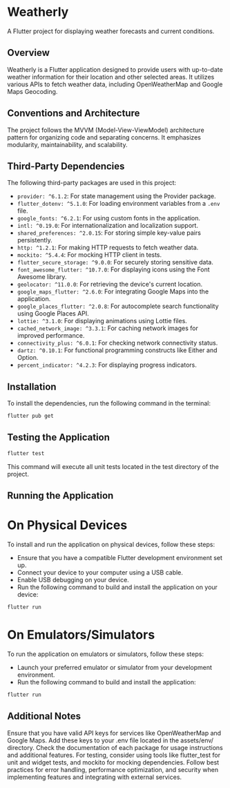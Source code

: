 # Weatherly

A Flutter project for displaying weather forecasts and current conditions.

## Overview

Weatherly is a Flutter application designed to provide users with up-to-date weather information for their location and other selected areas. It utilizes various APIs to fetch weather data, including OpenWeatherMap and Google Maps Geocoding.

## Conventions and Architecture

The project follows the MVVM (Model-View-ViewModel) architecture pattern for organizing code and separating concerns. It emphasizes modularity, maintainability, and scalability.

## Third-Party Dependencies

The following third-party packages are used in this project:

- `provider: ^6.1.2`: For state management using the Provider package.
- `flutter_dotenv: ^5.1.0`: For loading environment variables from a `.env` file.
- `google_fonts: ^6.2.1`: For using custom fonts in the application.
- `intl: ^0.19.0`: For internationalization and localization support.
- `shared_preferences: ^2.0.15`: For storing simple key-value pairs persistently.
- `http: ^1.2.1`: For making HTTP requests to fetch weather data.
- `mockito: ^5.4.4`: For mocking HTTP client in tests.
- `flutter_secure_storage: ^9.0.0`: For securely storing sensitive data.
- `font_awesome_flutter: ^10.7.0`: For displaying icons using the Font Awesome library.
- `geolocator: ^11.0.0`: For retrieving the device's current location.
- `google_maps_flutter: ^2.6.0`: For integrating Google Maps into the application.
- `google_places_flutter: ^2.0.8`: For autocomplete search functionality using Google Places API.
- `lottie: ^3.1.0`: For displaying animations using Lottie files.
- `cached_network_image: ^3.3.1`: For caching network images for improved performance.
- `connectivity_plus: ^6.0.1`: For checking network connectivity status.
- `dartz: ^0.10.1`: For functional programming constructs like Either and Option.
- `percent_indicator: ^4.2.3`: For displaying progress indicators.

## Installation

To install the dependencies, run the following command in the terminal:

```bash
flutter pub get
```

## Testing the Application
```bash
flutter test
```

This command will execute all unit tests located in the test directory of the project.

## Running the Application
# On Physical Devices
To install and run the application on physical devices, follow these steps:

- Ensure that you have a compatible Flutter development environment set up.
- Connect your device to your computer using a USB cable.
- Enable USB debugging on your device.
- Run the following command to build and install the application on your device:

```bash
flutter run
```

# On Emulators/Simulators
To run the application on emulators or simulators, follow these steps:

- Launch your preferred emulator or simulator from your development environment.
- Run the following command to build and install the application:

```bash
flutter run
```

## Additional Notes
Ensure that you have valid API keys for services like OpenWeatherMap and Google Maps. Add these keys to your .env file located in the assets/env/ directory.
Check the documentation of each package for usage instructions and additional features.
For testing, consider using tools like flutter_test for unit and widget tests, and mockito for mocking dependencies.
Follow best practices for error handling, performance optimization, and security when implementing features and integrating with external services.
